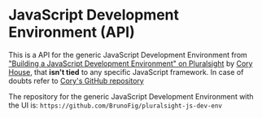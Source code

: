 # JavaScript Development Environment (API)

This is a API for the generic JavaScript Development Environment from ["Building a JavaScript Development Environment" on Pluralsight](https://app.pluralsight.com/library/courses/javascript-development-environment/table-of-contents) by [Cory House](https://github.com/coryhouse), that **isn't tied** to any specific JavaScript framework. In case of doubts refer to [Cory's GitHub repository](https://github.com/coryhouse/javascript-development-environment)

The repository for the generic JavaScript Development Environment with the UI is: `https://github.com/BrunoFig/pluralsight-js-dev-env` 
